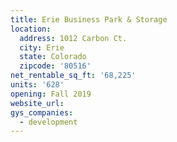```yaml
---
title: Erie Business Park & Storage
location:
  address: 1012 Carbon Ct.
  city: Erie
  state: Colorado
  zipcode: '80516'
net_rentable_sq_ft: '68,225'
units: '628'
opening: Fall 2019
website_url:
gys_companies:
  - development
---
```

